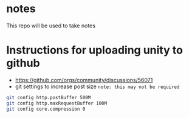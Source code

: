 # notes

This repo will be used to take notes

# Instructions for uploading unity to github
- https://github.com/orgs/community/discussions/56071
- git settings to increase post size
    `note: this may not be required`
```sh
git config http.postBuffer 500M
git config http.maxRequestBuffer 100M
git config core.compression 0
```
